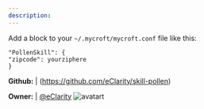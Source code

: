 ```yaml
---
description: 
---
```

Add a block to your `~/.mycroft/mycroft.conf` file like this:

```
"PollenSkill": {
"zipcode": yourziphere
}
```

**Github:** | (https://github.com/eClarity/skill-pollen)

**Owner:** | [@eClarity](https://github.com/eClarity) ![avatart](https://avatars3.githubusercontent.com/u/4976498?v=4)

